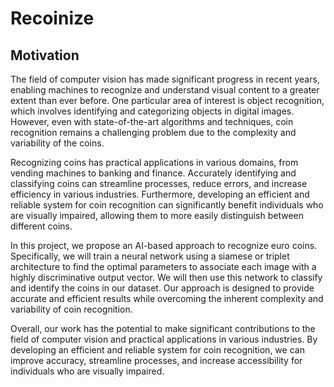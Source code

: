 # Recoinize

## Motivation

The field of computer vision has made significant progress in recent years, enabling machines to recognize and understand visual content to a greater extent than ever before. One particular area of interest is object recognition, which involves identifying and categorizing objects in digital images. However, even with state-of-the-art algorithms and techniques, coin recognition remains a challenging problem due to the complexity and variability of the coins.

Recognizing coins has practical applications in various domains, from vending machines to banking and finance. Accurately identifying and classifying coins can streamline processes, reduce errors, and increase efficiency in various industries. Furthermore, developing an efficient and reliable system for coin recognition can significantly benefit individuals who are visually impaired, allowing them to more easily distinguish between different coins.

In this project, we propose an AI-based approach to recognize euro coins. Specifically, we will train a neural network using a siamese or triplet architecture to find the optimal parameters to associate each image with a highly discriminative output vector. We will then use this network to classify and identify the coins in our dataset. Our approach is designed to provide accurate and efficient results while overcoming the inherent complexity and variability of coin recognition.

Overall, our work has the potential to make significant contributions to the field of computer vision and practical applications in various industries. By developing an efficient and reliable system for coin recognition, we can improve accuracy, streamline processes, and increase accessibility for individuals who are visually impaired.